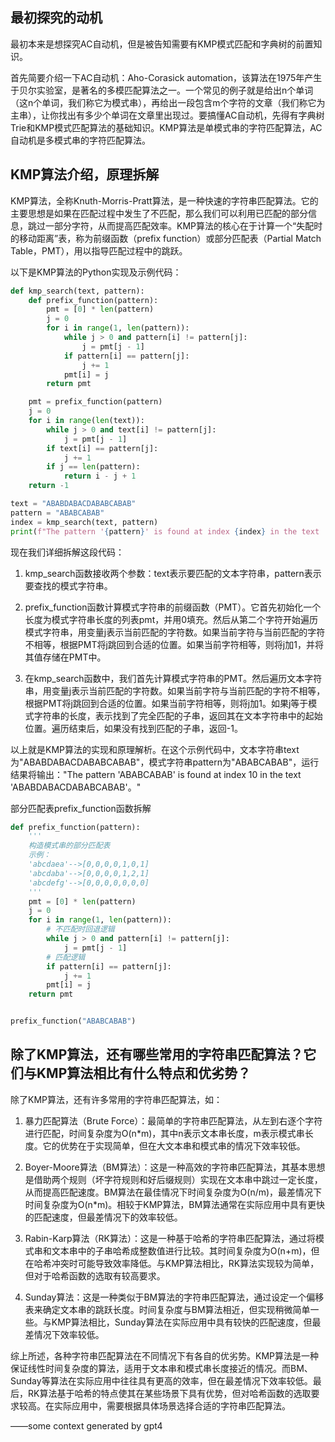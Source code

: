 ## 最初探究的动机
最初本来是想探究AC自动机，但是被告知需要有KMP模式匹配和字典树的前置知识。

首先简要介绍一下AC自动机：Aho-Corasick automation，该算法在1975年产生于贝尔实验室，是著名的多模匹配算法之一。一个常见的例子就是给出n个单词（这n个单词，我们称它为模式串），再给出一段包含m个字符的文章（我们称它为主串），让你找出有多少个单词在文章里出现过。要搞懂AC自动机，先得有字典树Trie和KMP模式匹配算法的基础知识。KMP算法是单模式串的字符匹配算法，AC自动机是多模式串的字符匹配算法。


## KMP算法介绍，原理拆解
KMP算法，全称Knuth-Morris-Pratt算法，是一种快速的字符串匹配算法。它的主要思想是如果在匹配过程中发生了不匹配，那么我们可以利用已匹配的部分信息，跳过一部分字符，从而提高匹配效率。KMP算法的核心在于计算一个“失配时的移动距离”表，称为前缀函数（prefix function）或部分匹配表（Partial Match Table，PMT），用以指导匹配过程中的跳跃。

以下是KMP算法的Python实现及示例代码：
```python
def kmp_search(text, pattern):
    def prefix_function(pattern):
        pmt = [0] * len(pattern)
        j = 0
        for i in range(1, len(pattern)):
            while j > 0 and pattern[i] != pattern[j]:
                j = pmt[j - 1]
            if pattern[i] == pattern[j]:
                j += 1
            pmt[i] = j
        return pmt

    pmt = prefix_function(pattern)
    j = 0
    for i in range(len(text)):
        while j > 0 and text[i] != pattern[j]:
            j = pmt[j - 1]
        if text[i] == pattern[j]:
            j += 1
        if j == len(pattern):
            return i - j + 1
    return -1

text = "ABABDABACDABABCABAB"
pattern = "ABABCABAB"
index = kmp_search(text, pattern)
print(f"The pattern '{pattern}' is found at index {index} in the text '{text}'.")
```

现在我们详细拆解这段代码：

1. kmp_search函数接收两个参数：text表示要匹配的文本字符串，pattern表示要查找的模式字符串。

2. prefix_function函数计算模式字符串的前缀函数（PMT）。它首先初始化一个长度为模式字符串长度的列表pmt，并用0填充。然后从第二个字符开始遍历模式字符串，用变量j表示当前匹配的字符数。如果当前字符与当前匹配的字符不相等，根据PMT将j跳回到合适的位置。如果当前字符相等，则将j加1，并将其值存储在PMT中。

3. 在kmp_search函数中，我们首先计算模式字符串的PMT。然后遍历文本字符串，用变量j表示当前匹配的字符数。如果当前字符与当前匹配的字符不相等，根据PMT将j跳回到合适的位置。如果当前字符相等，则将j加1。如果j等于模式字符串的长度，表示找到了完全匹配的子串，返回其在文本字符串中的起始位置。遍历结束后，如果没有找到匹配的子串，返回-1。

以上就是KMP算法的实现和原理解析。在这个示例代码中，文本字符串text为"ABABDABACDABABCABAB"，模式字符串pattern为"ABABCABAB"，运行结果将输出："The pattern 'ABABCABAB' is found at index 10 in the text 'ABABDABACDABABCABAB'。"



部分匹配表prefix_function函数拆解
```python
def prefix_function(pattern):
    '''
    构造模式串的部分匹配表
    示例：
    'abcdaea'-->[0,0,0,0,1,0,1]
    'abcdaba'-->[0,0,0,0,1,2,1]
    'abcdefg'-->[0,0,0,0,0,0,0]
    '''
    pmt = [0] * len(pattern)
    j = 0
    for i in range(1, len(pattern)):
        # 不匹配时回退逻辑
        while j > 0 and pattern[i] != pattern[j]:
            j = pmt[j - 1]
        # 匹配逻辑
        if pattern[i] == pattern[j]:
            j += 1
        pmt[i] = j
    return pmt


prefix_function("ABABCABAB")
```

## 除了KMP算法，还有哪些常用的字符串匹配算法？它们与KMP算法相比有什么特点和优劣势？
除了KMP算法，还有许多常用的字符串匹配算法，如：

1. 暴力匹配算法（Brute Force）：最简单的字符串匹配算法，从左到右逐个字符进行匹配，时间复杂度为O(n*m)，其中n表示文本串长度，m表示模式串长度。它的优势在于实现简单，但在大文本串和模式串的情况下效率较低。

2. Boyer-Moore算法（BM算法）：这是一种高效的字符串匹配算法，其基本思想是借助两个规则（坏字符规则和好后缀规则）实现在文本串中跳过一定长度，从而提高匹配速度。BM算法在最佳情况下时间复杂度为O(n/m)，最差情况下时间复杂度为O(n*m)。相较于KMP算法，BM算法通常在实际应用中具有更快的匹配速度，但最差情况下的效率较低。

3. Rabin-Karp算法（RK算法）：这是一种基于哈希的字符串匹配算法，通过将模式串和文本串中的子串哈希成整数值进行比较。其时间复杂度为O(n+m)，但在哈希冲突时可能导致效率降低。与KMP算法相比，RK算法实现较为简单，但对于哈希函数的选取有较高要求。

4. Sunday算法：这是一种类似于BM算法的字符串匹配算法，通过设定一个偏移表来确定文本串的跳跃长度。时间复杂度与BM算法相近，但实现稍微简单一些。与KMP算法相比，Sunday算法在实际应用中具有较快的匹配速度，但最差情况下效率较低。

综上所述，各种字符串匹配算法在不同情况下有各自的优劣势。KMP算法是一种保证线性时间复杂度的算法，适用于文本串和模式串长度接近的情况。而BM、Sunday等算法在实际应用中往往具有更高的效率，但在最差情况下效率较低。最后，RK算法基于哈希的特点使其在某些场景下具有优势，但对哈希函数的选取要求较高。在实际应用中，需要根据具体场景选择合适的字符串匹配算法。

——some context generated by gpt4

